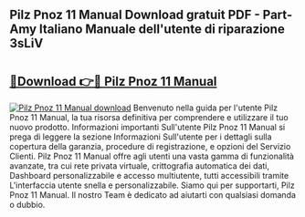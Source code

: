 ## Pilz Pnoz 11 Manual Download gratuit PDF - Part-Amy Italiano Manuale dell'utente di riparazione 3sLiV

# <h2><a href="http://dffff8.blite.top/?on=Pilz+Pnoz+11+Manual">🔗Download 👉🔴 Pilz Pnoz 11 Manual</a></h2>

[![Pilz Pnoz 11 Manual download](https://i.imgur.com/lujVjoI.png)](http://dffff8.blite.top/?on=Pilz+Pnoz+11+Manual)
Benvenuto nella guida per l'utente Pilz Pnoz 11 Manual, la tua risorsa definitiva per comprendere e utilizzare il tuo nuovo prodotto. Informazioni importanti Sull'utente Pilz Pnoz 11 Manual si prega di leggere la sezione Informazioni Sull'utente per i dettagli sulla copertura della garanzia, procedure di registrazione, e opzioni del Servizio Clienti. Pilz Pnoz 11 Manual offre agli utenti una vasta gamma di funzionalità avanzate, tra cui rete privata virtuale, crittografia automatica dei dati, Dashboard personalizzabile e accesso multiutente, tutti accessibili tramite L'interfaccia utente snella e personalizzabile. Siamo qui per supportarti, Pilz Pnoz 11 Manual. Il nostro Team è dedicato ad aiutarti con qualsiasi domanda o dubbio.
